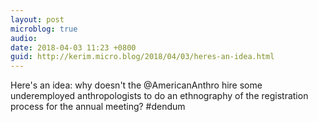 ```yaml
---
layout: post
microblog: true
audio: 
date: 2018-04-03 11:23 +0800
guid: http://kerim.micro.blog/2018/04/03/heres-an-idea.html
---
```

Here's an idea: why doesn't the @AmericanAnthro hire some underemployed anthropologists to do an ethnography of the registration process for the annual meeting? #dendum
